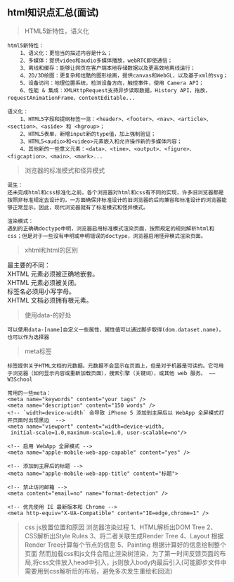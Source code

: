## html知识点汇总(面试)


> HTML5新特性，语义化

	html5新特性：
		1、语义化：更恰当的描述内容是什么；
		2、多媒体：提供video和audio多媒体播放，webRTC即使通信；
		3、离线和缓存：能够让网页在客户端本地存储数据以及更高效地离线运行；
		4、2D/3D绘图：更复杂和炫酷的图形绘画，提供canvas和WebGL，以及基于xml的svg；
		5、设备访问：地理位置系统，检测设备方向，触控事件，使用 Camera API；
		6、性能 & 集成：XMLHttpRequest支持异步读取数据，History API，拖放，requestAnimationFrame，contentEditable...

	语义化：
		1、HTML5字段和提纲标签一览：<header>、<footer>、<nav>、<article>、<section>、<aside> 和 <hgroup>；
		2、HTML5表单，新增input新的type值，加上强制验证；
		3、HTML5<audio>和<video>元素嵌入和允许操作新的多媒体内容；
		4、其他新的一些意义元素：<data>、<time>、<output>、<figure>、<figcaption>、<main>、<mark>...

> 浏览器的标准模式和怪异模式

	诞生：
	还未完成html和css标准化之前，各个浏览器对html和css有不同的实现，许多旧浏览器都是按照非标准规定去设计的，一方面确保非标准设计的旧浏览器的后向兼容和标准设计的浏览器能够正常显示。因此，现代浏览器就有了标准模式和怪异模式。

	渲染模式：
	遇到的正确确doctype申明，浏览器启用标准模式渲染页面，按照规定的规则解析html和css；但是对于一些没有申明或申明错误的doctype，浏览器启用怪异模式渲染页面。



> xhtml和html的区别

最主要的不同：<br/>
	XHTML 元素必须被正确地嵌套。<br/>
	XHTML 元素必须被关闭。<br/>
	标签名必须用小写字母。<br/>
	XHTML 文档必须拥有根元素。

> 使用data-的好处

	可以使用data-[name]自定义一些属性，属性值可以通过脚步取得(dom.dataset.name)，也可以作为选择器

> meta标签

	标签提供关于HTML文档的元数据。元数据不会显示在页面上，但是对于机器是可读的。它可用于浏览器（如何显示内容或重新加载页面），搜索引擎（关键词），或其他 web 服务。 —— W3School

	常用的一些meta：
	<meta name="keywords" content="your tags" />
	<meta name="description" content="150 words" />
	<!-- `width=device-width` 会导致 iPhone 5 添加到主屏后以 WebApp 全屏模式打开页面时出现黑边  -->
	<meta name="viewport" content="width=device-width,
	 initial-scale=1.0,maximum-scale=1.0, user-scalable=no"/>

	<!-- 启用 WebApp 全屏模式 -->
	<meta name="apple-mobile-web-app-capable" content="yes" />

	<!-- 添加到主屏后的标题 -->
	<meta name="apple-mobile-web-app-title" content="标题">

	<!-- 禁止访问邮箱 -->
	<meta content="email=no" name="format-detection" />

	<!-- 优先使用 IE 最新版本和 Chrome -->
	<meta http-equiv="X-UA-Compatible" content="IE=edge,chrome=1" />

> css js放置位置和原因
	浏览器渲染过程
	1、HTML解析出DOM Tree
	2、CSS解析出Style Rules
	3、将二者关联生成Render Tree
	4、Layout 根据Render Tree计算每个节点的信息
	5、Painting 根据计算好的信息绘制整个页面
	然而加载css和js文件会阻止渲染树渲染，为了第一时间反馈页面的布局,将css文件放入head中引入，js则放入body内最后引入(可能脚步文件中需要用到css解析后的布局，避免多次发生重绘和回流)
